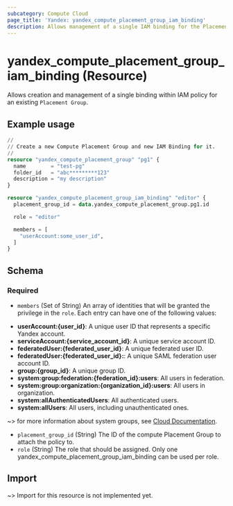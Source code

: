 ```yaml
---
subcategory: Compute Cloud
page_title: 'Yandex: yandex_compute_placement_group_iam_binding'
description: Allows management of a single IAM binding for the Placement Group.
---
```


# yandex_compute_placement_group_iam_binding (Resource)

Allows creation and management of a single binding within IAM policy for an existing `Placement Group`.

## Example usage

```terraform
//
// Create a new Compute Placement Group and new IAM Binding for it.
//
resource "yandex_compute_placement_group" "pg1" {
  name        = "test-pg"
  folder_id   = "abc*********123"
  description = "my description"
}

resource "yandex_compute_placement_group_iam_binding" "editor" {
  placement_group_id = data.yandex_compute_placement_group.pg1.id

  role = "editor"

  members = [
    "userAccount:some_user_id",
  ]
}
```

<!-- schema generated by tfplugindocs -->
## Schema

### Required

- `members` (Set of String) An array of identities that will be granted the privilege in the `role`. Each entry can have one of the following values:
 * **userAccount:{user_id}**: A unique user ID that represents a specific Yandex account.
 * **serviceAccount:{service_account_id}**: A unique service account ID.
 * **federatedUser:{federated_user_id}**: A unique federated user ID.
 * **federatedUser:{federated_user_id}:**: A unique SAML federation user account ID.
 * **group:{group_id}**: A unique group ID.
 * **system:group:federation:{federation_id}:users**: All users in federation.
 * **system:group:organization:{organization_id}:users**: All users in organization.
 * **system:allAuthenticatedUsers**: All authenticated users.
 * **system:allUsers**: All users, including unauthenticated ones.

~> for more information about system groups, see [Cloud Documentation](https://yandex.cloud/docs/iam/concepts/access-control/system-group).
- `placement_group_id` (String) The ID of the compute Placement Group to attach the policy to.
- `role` (String) The role that should be assigned. Only one yandex_compute_placement_group_iam_binding can be used per role.

## Import

~> Import for this resource is not implemented yet.
